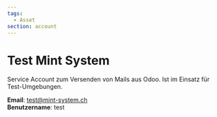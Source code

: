 ```yaml
---
tags:
  - Asset
section: account
---
```

# Test Mint System

Service Account zum Versenden von Mails aus Odoo. Ist im Einsatz für Test-Umgebungen.

**Email**: test@mint-system.ch\
**Benutzername**: test